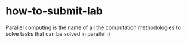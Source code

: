 # how-to-submit-lab

Parallel computing is the name of all the computation methodologies to solve tasks that can be solved in parallel :)

